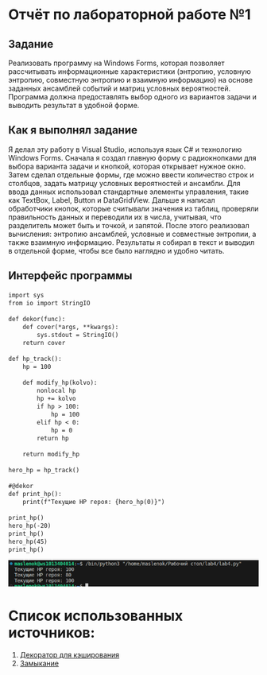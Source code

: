 # Отчёт по лабораторной работе №1

## Задание
Реализовать программу на Windows Forms, которая позволяет рассчитывать информационные характеристики (энтропию, условную энтропию, совместную энтропию и взаимную информацию) на основе заданных ансамблей событий и матриц условных вероятностей.
Программа должна предоставлять выбор одного из вариантов задачи и выводить результат в удобной форме.

## Как я выполнял задание
Я делал эту работу в Visual Studio, используя язык C# и технологию Windows Forms. Сначала я создал главную форму с радиокнопками для выбора варианта задачи и кнопкой, которая открывает нужное окно. Затем сделал отдельные формы, где можно ввести количество строк и столбцов, задать матрицу условных вероятностей и ансамбли. Для ввода данных использовал стандартные элементы управления, такие как TextBox, Label, Button и DataGridView. Дальше я написал обработчики кнопок, которые считывали значения из таблиц, проверяли правильность данных и переводили их в числа, учитывая, что разделитель может быть и точкой, и запятой. После этого реализовал вычисления: энтропию ансамблей, условные и совместные энтропии, а также взаимную информацию. Результаты я собирал в текст и выводил в отдельной форме, чтобы все было наглядно и удобно читать.
## Интерфейс программы
```
import sys
from io import StringIO

def dekor(func):
    def cover(*args, **kwargs):       
        sys.stdout = StringIO()
    return cover

def hp_track():
    hp = 100 

    def modify_hp(kolvo):
        nonlocal hp  
        hp += kolvo
        if hp > 100:
            hp = 100
        elif hp < 0:
            hp = 0
        return hp

    return modify_hp

hero_hp = hp_track()

#@dekor
def print_hp():
    print(f"Текущие HP героя: {hero_hp(0)}")

print_hp()
hero_hp(-20)
print_hp()
hero_hp(45)
print_hp()
```

![](https://github.com/manabreako/python/blob/main/lab4/Screenshot_20250327_115458.png)


# Список использованных источников: 
1) [Декоратор для кэширования](https://clck.ru/MfEMS)
2) [Замыкание](https://docs.python.org/3/search.html?q=round)
